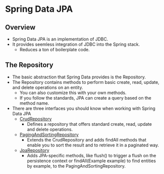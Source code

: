 # Spring Data JPA

## Overview

- Spring Data JPA is an implementation of JDBC.
- It provides seemless integration of JDBC into the Spring stack.
  - Reduces a ton of boilerplate code.

## The Repository

- The basic abstraction that Spring Data provides is the Repository.
- The Repository contains methods to perform basic create, read, update, and delete operations on an entity.
  - You can also customize this with your own methods.
  - If you follow the standards, JPA can create a query based on the method name.
- There are three interfaces you should know when working with Spring Data JPA
  - [CrudRepository](https://docs.spring.io/spring-data/commons/docs/current/api/org/springframework/data/repository/CrudRepository.html)
    - Defines a repository that offers standard create, read, update and delete operations.
  - [PagingAndSortingRepository](https://docs.spring.io/spring-data/commons/docs/current/api/org/springframework/data/repository/PagingAndSortingRepository.html)
    - Extends the CrudRepository and adds findAll methods that enable you to sort the result and to retrieve it in a paginated way.
  - [JpaRepository](https://docs.spring.io/spring-data/jpa/docs/current/api/org/springframework/data/jpa/repository/JpaRepository.html)
    - Adds JPA-specific methods, like flush() to trigger a flush on the persistence context or findAll(Example example) to find entities by example, to the PagingAndSortingRepository.
